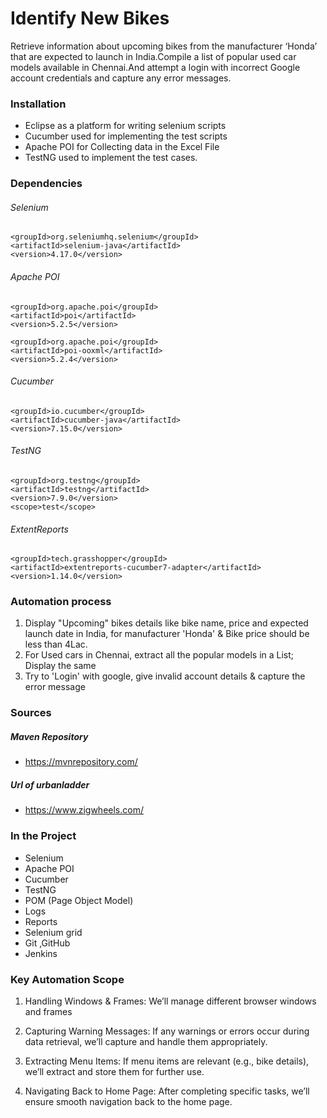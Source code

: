 

# Identify New Bikes


Retrieve information about upcoming bikes from the manufacturer ‘Honda’ that are expected to launch in India.Compile a list of popular used car models available in Chennai.And attempt a login with incorrect Google account credentials and capture any error messages.
 


### Installation

 - Eclipse as a platform for writing selenium scripts
 - Cucumber used for implementing the test scripts
 - Apache POI for Collecting data in the Excel File
 - TestNG used to implement the test cases.
    
### Dependencies

###### Selenium 
<dependency>
    
    <groupId>org.seleniumhq.selenium</groupId>
    <artifactId>selenium-java</artifactId>
    <version>4.17.0</version>
</dependency>

###### Apache POI
<dependency>

    <groupId>org.apache.poi</groupId>
    <artifactId>poi</artifactId>
    <version>5.2.5</version>
</dependency>

<dependency>

    <groupId>org.apache.poi</groupId>
    <artifactId>poi-ooxml</artifactId>
    <version>5.2.4</version>
</dependency>


###### Cucumber
<dependency>

    <groupId>io.cucumber</groupId>
    <artifactId>cucumber-java</artifactId>
    <version>7.15.0</version>

</dependency>

###### TestNG
<dependency>

    <groupId>org.testng</groupId>
    <artifactId>testng</artifactId>
    <version>7.9.0</version>
    <scope>test</scope>
</dependency>	

###### ExtentReports
<dependency>
	
    <groupId>tech.grasshopper</groupId>
	<artifactId>extentreports-cucumber7-adapter</artifactId>
	<version>1.14.0</version>

</dependency>
	
### Automation process
1. Display "Upcoming" bikes details like bike name, price and expected launch date in India, for manufacturer 'Honda' & Bike price should be less than 4Lac.
2. For Used cars in Chennai, extract all the popular models in a List; Display the same
3. Try to 'Login' with google, give invalid account details & capture the error message
 


### Sources 

##### Maven Repository
- https://mvnrepository.com/

##### Url of urbanladder
- https://www.zigwheels.com/

### In the Project
- Selenium
- Apache POI
- Cucumber 
- TestNG
- POM (Page Object Model)
- Logs
- Reports
- Selenium grid
- Git ,GitHub
- Jenkins
### Key Automation Scope
1. Handling Windows & Frames:
We’ll manage different browser windows and frames
 
2. Capturing Warning Messages:
If any warnings or errors occur during data retrieval, we’ll capture and handle them appropriately.
 
3. Extracting Menu Items:
If menu items are relevant (e.g., bike details), we’ll extract and store them for further use.
 
4. Navigating Back to Home Page:
After completing specific tasks, we’ll ensure smooth navigation back to the home page.